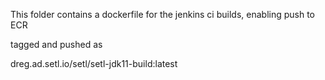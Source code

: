 This folder contains a dockerfile for the jenkins ci builds, enabling push to ECR

tagged and pushed as

dreg.ad.setl.io/setl/setl-jdk11-build:latest